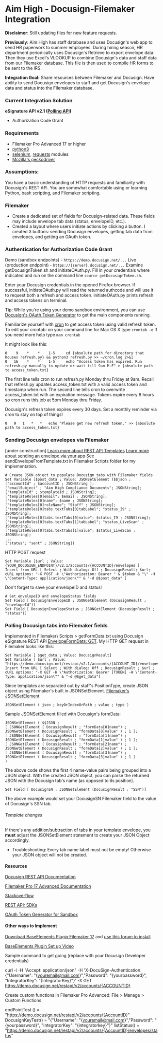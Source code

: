 # Aim High - Docusign-Filemaker Integration

**Disclaimer:** Still updating files for new feature requests.

**Previously:** Aim High has staff database and uses Docusign's web app to send HR paperwork to summer employees. During hiring season, HR department periodically uses Docusign's Retrieve to export envelope data. Then they use Excel's VLOOKUP to combine Docusign's data and staff data from our Filemaker database. This file is then used to compile HR forms to be sent to the IRS.

**Integration Goal:** Share resources between Filemaker and Docusign. Have ability to send Docusign envelopes to staff and get Docusign's envelope data and status into the Filemaker database. 

### Current Integration Solution
**eSignature API v2.1 ([Polling API](https://developers.docusign.com/esign-rest-api/code-examples/polling-for-envelope-status))**
* Authorization Code Grant

### Requirements
* Filemaker Pro Advanced 17 or higher
* [python3](https://www.python.org/downloads/)
* [selenium](https://pypi.org/project/selenium/), [requests](https://pypi.org/project/requests/) modules
* [Mozilla's geckodriver](https://github.com/mozilla/geckodriver)

### Assumptions:
You have a basic understanding of HTTP requests and familiarity with Docusign's REST API. You are somewhat comfortable using or learning Python, bash scripting, and Filemaker scripting. 
	
### Filemaker
* Create a dedicated set of fields for Docusign-related data. These fields may include envelope tab data (status, envelopeID, etc.).
* Created a layout where users initiate actions by clicking a button. I created 3 buttons: sending Docusign envelopes, getting tab data from envelopes, and getting an OAuth token.

### Authentication for Authorization Code Grant
Demo (sandbox endpoints) - ```https://demo.docusign.net/...```
Live (production endpoint) - ```https://{server}.docusign.net/...```
Examine getDocusignToken.sh and initiateOAuth.py. Fill in your credentials where indicated and run on the command line ```source getDocusignToken.sh```.

Enter your Docusign credentials in the opened Firefox browser. If successful, initiateOAuth.py will read the returned authcode and will use it to request both a refresh and access token.
initiateOAuth.py prints refresh and access tokens on terminal.

Tip: While you're using your demo sandbox environment, you can use [Docusign's OAuth Token Generator](https://developers.docusign.com/oauth-token-generator) to get the main components running.


Familiarize yourself with [cron](https://crontab.guru/) to get access token using valid refresh token.
To edit your crontab: on your command line for Mac OS X type 
```crontab -e```
If you need more help type ```man crontab```

It might look like this:
```
0    9    *    *    1-5     cd {absolute path for directory that houses refresh.py} && python3 refresh.py >> ~/cron.log 2>&1
0   16    *    *    1-5     echo "Access token has expired. Run refresh.py manually to update or wait till 9am M-F" > {absolute path to access_token.txt}
```
The first line tells cron to run refresh.py Monday thru Friday at 9am. Recall that refresh.py updates access_token.txt with a valid access token and timestamp when run.
The second line tells cron to overwrite access_token.txt with an expiration message. Tokens expire every 8 hours so cron runs this job at 5pm Monday thru Friday.

Docusign's refresh token expires every 30 days. Set a monthly reminder via cron to stay on top of things!
```
0	9	1	*	*	echo "Please get new refresh token." >> {absolute path to access_token.txt}
```

### Sending Docusign envelopes via Filemaker
[under construction]
[Learn more about REST API Templates](https://developers.docusign.com/esign-rest-api/guides/features/templates)
[Learn more about sending an envelope via your app](https://developers.docusign.com/esign-rest-api/code-examples/code-example-embedded-sending)
See sendEnvelopeFromTemplate.txt in Filemaker Scripts folder for my implementation.
```
# Create JSON object to populate Docusign tabs with Filemaker fields
Set Variable [$post_data ; Value: JSONSetElement ($$json ; 
["accountId" ; $accountID ; JSONString ];
["emailSubject" ; "Aim High Compliance Documents"; JSONString]; 
["templateId" ; $templateId ; JSONString];
["templateRoles[0]email"; $email ; JSONString];
["templateRoles[0]name"; $name ; JSONString];
["templateRoles[0]roleName"; "Staff" ; JSONString];
["templateRoles[0]tabs.textTabs[0]tabLabel"; "status_I9" ; JSONString];
["templateRoles[0]tabs.textTabs[0]value"; $status_I9 ; JSONString];
["templateRoles[0]tabs.textTabs[1]tabLabel"; "status_LiveScan" ; JSONString];
["templateRoles[0]tabs.textTabs[1]value"; $status_LiveScan ; JSONString];
...
["status"; "sent" ; JSONString])
```
HTTP POST request
```
Set Variable [$url ; Value: {YOUR_DOCUSIGN_ENDPOINT}/v2.1/accounts/{ACCOUNTID}/envelopes ]
Insert from URL [ Select ; With dialog: Off ; DocusignResult; $url; cURL options: "-X POST -H \"Authorization: Bearer " & $token & "\" -H \"Content-Type: application/json\"" & "-d @$post_data" ]
```

Don't forget to save your envelopeID and status!
```
# Set envelopeID and envelopeStatus fields
Set Field [ DocusignEnvelopeID ; JSONGetElement (DocusignResult ; "envelopeId")]
Set Field [ DocusignEnvelopeStatus ; JSONGetElement (DocusignResult ; "status")]
```

### Polling Docusign tabs into Filemaker fields
Implemented in Filemaker\ Scripts > getFormData.txt using Docusign eSignature REST API [EnvelopeFormData: GET](https://developers.docusign.com/esign-rest-api/reference/Envelopes/EnvelopeFormData/get).
My HTTP GET request in Filemaker looks like this:
```
Set Variable [ $get_data ; Value: DocusignResult]
Set Variable [ $url ; Value: "https://demo.docusign.net/restapi/v2.1/accounts/[ACCOUNT_ID]/envelopes/[ENVELOPE_ID]/form_data"]
Insert from URL [ Select ; With dialog: Off ; DocusignResult ; $url ; cURL options: "-X GET -H \"Authorization: Bearer [TOKEN] -H \"Content-Type: application/json\"" & "-d @$get_data"]
```

Since templates are separated out by staff's PositionType, create JSON object using Filemaker's built in JSONSetElement.
[Filemaker's JSONSetElement](https://fmhelp.filemaker.com/help/17/fmp/en/index.html#page/FMP_Help%2Fjsonsetelement.html%23)
```
JSONSetElement ( json ; keyOrIndexOrPath ; value ; type )
```
Sample JSONSetElement filled with Docusign's formData:
```
JSONSetElement ( $$JSON ; 
[ JSONGetElement ( DocusignResult ; "formData[0]name") ; JSONGetElement ( DocusignResult ; "formData[0]value" ) ; 1 ];
[ JSONGetElement ( DocusignResult ; "formData[1]name") ; JSONGetElement ( DocusignResult ; "formData[1]value" ) ; 1 ];
[ JSONGetElement ( DocusignResult ; "formData[2]name") ; JSONGetElement ( DocusignResult ; "formData[2]value" ) ; 1 ];
[ JSONGetElement ( DocusignResult ; "formData[3]name") ; JSONGetElement ( DocusignResult ; "formData[3]value" ) ; 1 ]
)
```
The above code shows the first 4 name-value pairs being grouped into a JSON object.
With the created JSON object, you can parse the returned JSON with the Docusign tab's name (as opposed to its position).
```
Set Field [ DocusignSN ; JSONGetElement (DocusignResult ; "SSN")]
```
The above example would set your DocusignSN Filemaker field to the value of Docusign's SSN tab.

###### Template changes
If there's any addition/subtraction of tabs in your template envelope, you **must** adjust the JSONSetElement statement to create your JSON Object accordingly.
* Troubleshooting: Every tab name label must not be empty! Otherwise your JSON object will not be created.


#### Resources
[Docusign REST API Documentation](https://developers.docusign.com/esign-rest-api)

[Filemaker Pro 17 Advanced Documentation](https://fmhelp.filemaker.com/help/17/fmp/en/#page/FMP_Help%2Findex.html)

[Stackoverflow](https://stackoverflow.com/questions/tagged/docusignapi)

[REST API: SDKs](https://developers.docusign.com/esign-rest-api/sdk-tools)

[OAuth Token Generator for Sandbox](https://developers.docusign.com/oauth-token-generator)

#### Other ways to Implement 
[Download BaseElements Plugin Filemaker 17](https://baseelementsplugin.zendesk.com/hc/en-us/articles/115002990887-BaseElements-Plugin) and [use this forum to install](https://community.filemaker.com/thread/186607)

[BaseElements Plugin Set up Video](https://community.filemaker.com/external-link.jspa?url=https%3A%2F%2Fwww.filemakermagazine.com%2Fvideos%2Ffilemaker-rest-using-baseelements-plugin)

Sample command to get going (replace with your Docusign Developer credentials)

curl -i -H "Accept: application/json" -H 'X-DocuSign-Authentication:{"Username": "{youremail@mail.com}","Password": "{yourpassword}", "IntegratorKey": "{IntegratorKey}"}' -X GET https://demo.docusign.net/restapi/v2/accounts/{ACCOUNTID}

Create custom functions in Filemaker Pro Advanced:
File > Manage > Custom Functions

endPointTest () = "https://demo.docusign.net/restapi/v2/accounts/{AccountID}"
DocusignKeyTest() = "{\"Username\": \"{youremail@mail.com}\",\"Password\": \"{yourpassword}\", \"IntegratorKey\": \"{integratorkey}\"}"
listStatus() = "https://demo.docusign.net/restapi/v2/accounts/{AccountID}/envelopes/status"
